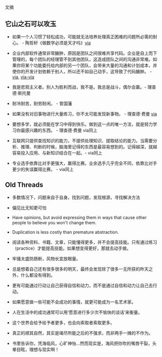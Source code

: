 文摘

## 它山之石可以攻玉

- 如果一个人习惯了轻松成功，可能就无法培养处理真正困难的问题所必需的耐心。 - 陶哲轩《做数学必须是天才吗》[via](https://www.ruanyifeng.com/blog/2022/05/weekly-issue-207.html)

- 企业内部软件通常非常臃肿，原因是团队之间很难共享代码。企业是自上而下管理的，每个团队的经理管不到其他团队，这造成团队之间的沟通非常难。如果你将某个功能委托给内部的另一个团队，会带来大量的沟通和计划成本，并使你的开发计划依赖于别人，所以还不如自己动手，这导致了代码臃肿。 - [via](https://www.ruanyifeng.com/blog/2022/05/weekly-issue-206.html), [via-via](https://www.mailbox.my/blog/posts/why-enterprise-software-is-bloated/)
- 我是悲观主义者。别人为胜利而战，我不是。我总是战斗，偶尔会赢。- 理查德·斯托曼

- 耐冷耐苦，耐劳耐闲。 - 曾国藩
- 如果没有对旧事物进行大量练习，你不太可能发现新事物。 - 理查德·费曼 [via](https://www.ruanyifeng.com/blog/2022/04/weekly-issue-202.html)
- 要想多学，就必须能在学习中得到快乐。做到这一点的唯一方法，就是努力学习你最感兴趣的东西。 - 理查德·费曼 via同上
- 互联网只提供查找知识的能力，不提供处理知识、提取结论的能力。当需要分析、推理、判断的时候，脑海里记得的东西是最容易想到的。记得越深，就越容易投入应用、与新知识结合在一起。- via同上
- 专业选手依靠比对手更强大，赢得比赛。业余选手几乎完全不同，依靠比对手更少的失误赢得比赛。 - via同上


## Old Threads

- 多数情况下，问题来自于自身。找到问题，发现根源，寻找解决方法

- 偏见比无知更可怕

- Have opinions, but avoid expressing them in ways that cause other people to believe you won't change them.

- Duplication is less costly than premature abstraction.

- 阅读各种资料、书籍、文章，只能懂得更多，并不会提高技能。只有通过练习（practice）才能提高技能。如果想变得更好，那就去动手做。

- 牢骚太盛防肠断，风物长宜放眼量。

- 总是想着自己还有很多很多的明天，最终会发现除了很多一无所获的昨天之外，什么都没有得到。

- 更有可能通过行动让自己获得自信和动力，而不是通过自信和动力让自己去行动。

- 如果愿意做一些可能不会成功的事情，就更可能成为一名艺术家。

- 人在生活中的成功通常可以用‘愿意进行多少次不愉快的谈话’来衡量。

- 这个世界会给予给予者更多，也会向索取者索取更多。 

- 真正的顺其自然，其实是竭尽所能之后的不强求，而非两手一摊的不作为。

- 书里告诉你，凭海临风，心旷神怡…然而现实是，海风把你吹的嘴唇干裂，头晕目眩，理想与现实啊！

